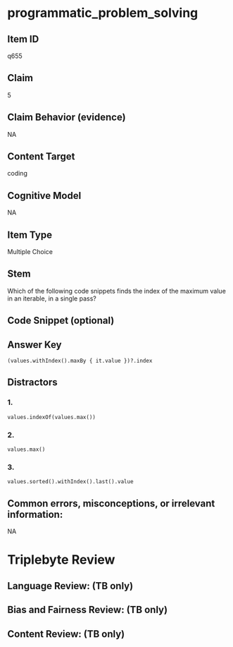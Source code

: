 # programmatic_problem_solving

## Item ID
q655

## Claim
5

## Claim Behavior (evidence)
NA

## Content Target
coding

## Cognitive Model
NA

## Item Type
Multiple Choice

## Stem
Which of the following code snippets finds the index of the maximum value in an iterable, in a single pass?

## Code Snippet (optional)


## Answer Key
`(values.withIndex().maxBy { it.value })?.index`

## Distractors

### 1.
`values.indexOf(values.max())`

### 2.
`values.max()`

### 3.
`values.sorted().withIndex().last().value`

## Common errors, misconceptions, or irrelevant information:
NA

# Triplebyte Review


## Language Review: (TB only)


## Bias and Fairness Review: (TB only)


## Content Review: (TB only)

